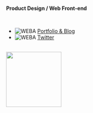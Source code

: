 <br />

<b>Product Design / Web Front-end</b>

<br />

- ![WEBA](http://www.google.com/s2/favicons?domain=hira.page) [Portfolio & Blog](https://hira.page)
- ![WEBA](http://www.google.com/s2/favicons?domain=twitter.com) [Twitter](https://twitter.com/psephopaiktes)


<br />


<a href="https://github.com/anuraghazra/github-readme-stats">
  <img height="150px" align="center" src="https://github-readme-stats.vercel.app/api/top-langs/?username=psephopaiktes&layout=compact&show_icons=true" />
</a>
